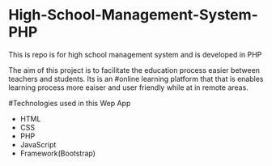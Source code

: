 # High-School-Management-System-PHP
This is repo is for high school management system and is developed in PHP

The aim of this project is to facilitate the education process easier between teachers and students. Its is an #online learning platform that that is enables learning process more eaiser and user friendly while at in remote areas.

#Technologies used in this Wep App
- HTML
- CSS
- PHP
- JavaScript
- Framework(Bootstrap)
